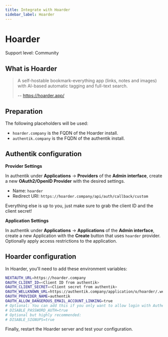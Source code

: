 ```yaml
---
title: Integrate with Hoarder
sidebar_label: Hoarder
---
```


# Hoarder

<span class="badge badge--secondary">Support level: Community</span>

## What is Hoarder

> A self-hostable bookmark-everything app (links, notes and images) with AI-based automatic tagging and full-text search.
>
> -- https://hoarder.app/

## Preparation

The following placeholders will be used:

-   `hoarder.company` is the FQDN of the Hoarder install.
-   `authentik.company` is the FQDN of the authentik install.

## Authentik configuration

**Provider Settings**

In authentik under **Applications** -> **Providers** of the **Admin interface**, create a new **OAuth2/OpenID Provider** with the desired settings.

-   Name: `hoarder`
-   Redirect URI: `https://hoarder.company/api/auth/callback/custom`

Everything else is up to you, just make sure to grab the client ID and the client secret!

**Application Settings**

In authentik under **Applications** -> **Applications** of the **Admin interface**, create a new Application with the **Create** button that uses `hoarder` provider.
Optionally apply access restrictions to the application.

## Hoarder configuration

In Hoarder, you'll need to add these environment variables:

```sh
NEXTAUTH_URL=https://hoarder.company
OAUTH_CLIENT_ID=<Client ID from authentik>
OAUTH_CLIENT_SECRET=<Client secret from authentik>
OAUTH_WELLKNOWN_URL=https://authentik.company/application/o/hoarder/.well-known/openid-configuration
OAUTH_PROVIDER_NAME=authentik
OAUTH_ALLOW_DANGEROUS_EMAIL_ACCOUNT_LINKING=true
# Optional: You can add this if you only want to allow login with Authentik
# DISABLE_PASSWORD_AUTH=true
# Optional but highly recommended:
# DISABLE_SIGNUPS=true
```

Finally, restart the Hoarder server and test your configuration.
